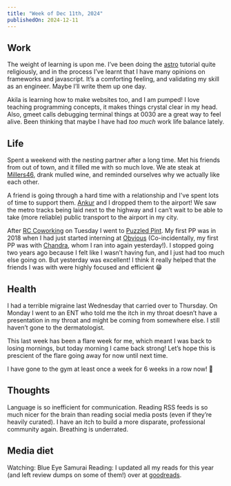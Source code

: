 ```yaml
---
title: "Week of Dec 11th, 2024"
publishedOn: 2024-12-11
---
```


## Work

The weight of learning is upon me.
I’ve been doing the [astro](https://astro.build/) tutorial quite religiously, and in the process I’ve learnt that I have many opinions on frameworks and javascript. It’s a comforting feeling, and validating my skill as an engineer. Maybe I’ll write them up one day.

Akila is learning how to make websites too, and I am pumped! I love teaching programming concepts, it makes things crystal clear in my head. Also, gmeet calls debugging terminal things at 0030 are a great way to feel alive. Been thinking that maybe I have had _too much_ work life balance lately.

## Life

Spent a weekend with the nesting partner after a long time. Met his friends from out of town, and it filled me with so much love. We ate steak at [Millers46](https://maps.app.goo.gl/Qgchx123kHj1L6QAA), drank mulled wine, and reminded ourselves why we actually like each other.

A friend is going through a hard time with a relationship and I've spent lots of time to support them. [Ankur](https://ankursethi.in/) and I dropped them to the airport! We saw the metro tracks being laid next to the highway and I can’t wait to be able to take (more reliable) public transport to the airport in my city.

After [RC Coworking](https://captnemo.in/cowork/) on Tuesday I went to [Puzzled Pint](https://blr.puzzledpint.com/). My first PP was in 2018 when I had just started interning at [Obvious](https://obvious.in/) (Co-incidentally, my first PP was with [Chandra](https://nchandrasekharr.github.io/), whom I ran into again yesterday!). I stopped going two years ago because I felt like I wasn’t having fun, and I just had too much else going on. But yesterday was excellent! I think it really helped that the friends I was with were highly focused and efficient 😁

## Health

I had a terrible migraine last Wednesday that carried over to Thursday.
On Monday I went to an ENT who told me the itch in my throat doesn’t have a presentation in my throat and might be coming from somewhere else.
I still haven’t gone to the dermatologist.

This last week has been a flare week for me, which meant I was back to losing mornings, but today morning I came back strong! Let’s hope this is prescient of the flare going away for now until next time.

I have gone to the gym at least once a week for 6 weeks in a row now! 🥳

## Thoughts

Language is so inefficient for communication. Reading RSS feeds is so much nicer for the brain than reading social media posts (even if they’re heavily curated). I have an itch to build a more disparate, professional community again. Breathing is underrated.

## Media diet

Watching: Blue Eye Samurai
Reading: I updated all my reads for this year (and left review dumps on some of them!) over at [goodreads](https://www.goodreads.com/tanvibhakta).
